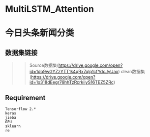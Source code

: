 # MultiLSTM_Attention
今日头条新闻分类
====
数据集链接
----
>>Source数据集(https://drive.google.com/open?id=1do9wGYZzYTT1k4qRx7qlp1cfYdcJyUax)
>>clean数据集(https://drive.google.com/open?id=1x318dEegr76hhTzRcrkiiyS16TEZ5ZRc)

Requirement
----
    Tensorflow 2.*
    keras
    jieba
    GPU
    sklearn
    re
    
    
